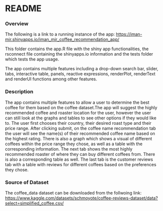README
================

### Overview

The following is a link to a running instance of the app:
<https://iman-mir.shinyapps.io/iman_mir_coffee_recommendation_app/>

This folder contains the app.R file with the shiny app functionalities,
the rsconnect file containing the shinyapps.io information and the tests
folder which tests the app usage.

The app contains multiple features including a drop-down search bar,
slider, tabs, interactive table, panels, reactive expressions,
renderPlot, renderText and renderUI functions among other features.

### Description

The app contains multiple features to allow a user to determine the best
coffee for them based on the coffee dataset.The app will suggest the
highly recommended coffee and roaster location for the user, however the
user can still look at the graphs and tables to see other options if
they would like to. The user first chooses their country, their desired
roast type and their price range. After clicking submit, on the coffee
name recommendation tab the user will see the name(s) of their
recommended coffee name based on the highest rating. There is also a
graph which shows a visual of different coffees within the price range
they chose, as well as a table with the corresponding information. The
next tab shows the most highly recommended roaster of where they can buy
different coffees from. There is also a corresponding table as well. The
last tab is the customer reviews tab with a table with reviews for
different coffees based on the preferences they chose.

### Source of Dataset

The coffee_data dataset can be downloaded from the follwoing link:
<https://www.kaggle.com/datasets/schmoyote/coffee-reviews-dataset/data?select=simplified_coffee.csv/>
